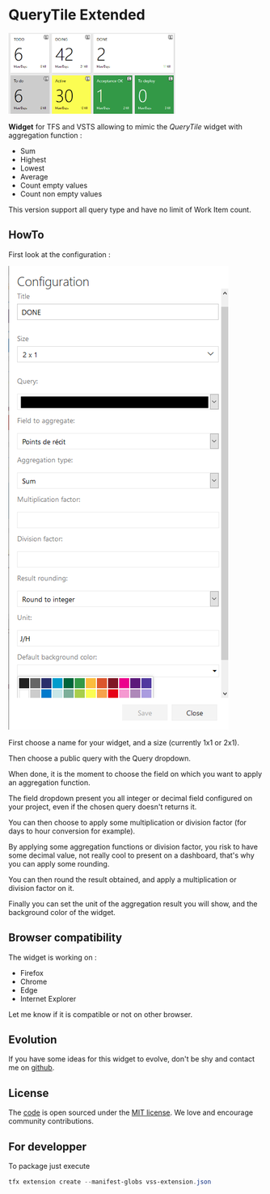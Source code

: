 # QueryTile Extended

![Widget preview](images/preview.png)

**Widget** for TFS and VSTS allowing to mimic the *QueryTile* widget with aggregation function :
- Sum
- Highest
- Lowest
- Average
- Count empty values
- Count non empty values

This version support all query type and have no limit of Work Item count.

## HowTo
First look at the configuration :

![Configuration preview](images/preview_config.png)

First choose a name for your widget, and a size (currently 1x1 or 2x1).

Then choose a public query with the Query dropdown.

When done, it is the moment to choose the field on which you want to apply an aggregation function.

The field dropdown present you all integer or decimal field configured on your project, even if the chosen query doesn't returns it.

You can then choose to apply some multiplication or division factor (for days to hour conversion for example).

By applying some aggregation functions or division factor, you risk to have some decimal value, not really cool to present on a dashboard, that's why you can apply some rounding.

You can then round the result obtained, and apply a multiplication or division factor on it.

Finally you can set the unit of the aggregation result you will show, and the background color of the widget.

## Browser compatibility
The widget is working on :
- Firefox
- Chrome
- Edge
- Internet Explorer

Let me know if it is compatible or not on other browser.

## Evolution
If you have some ideas for this widget to evolve, don't be shy and contact me on [github](https://github.com/arsenikstiger/querytile-extended).

## License
The [code](https://github.com/arsenikstiger/querytile-extended) is open sourced under the [MIT license](license.md). We love and encourage community contributions.

## For developper
To package just execute
```powershell
tfx extension create --manifest-globs vss-extension.json
```

